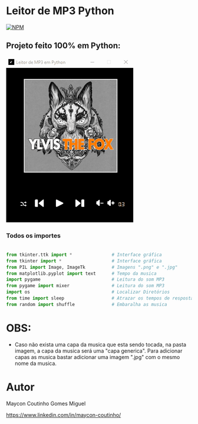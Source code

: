 # Leitor de MP3 Python
[![NPM](http://img.shields.io/npm/l/react)](https://github.com/MayconCoutinho/Leitor_de_MP3_Python/blob/main/LICENSE)
## Projeto feito 100% em Python:
![Mobile 1](https://github.com/MayconCoutinho/Leitor_de_MP3_Python/blob/main/Anima%C3%A7%C3%A3o.gif)




  ### Todos os importes
  
  ```python
  
  from tkinter.ttk import *               # Interface gráfica
  from tkinter import *                   # Interface gráfica
  from PIL import Image, ImageTk          # Imagens ".png" e ".jpg"
  from matplotlib.pyplot import text      # Tempo da musica 
  import pygame                           # Leitura do som MP3
  from pygame import mixer                # Leitura do som MP3
  import os                               # Localizar Diretórios 
  from time import sleep                  # Atrazar os tempos de respostas 
  from random import shuffle              # Embaralha as musica
  
```

# OBS:
  - Caso não exista uma capa da musica que esta sendo tocada, na pasta imagem, a capa da musica será uma "capa generica". Para adicionar capas as musica bastar adicionar uma imagem ".jpg" com o mesmo nome da musica. 
 

# Autor 

Maycon Coutinho Gomes Miguel 

https://www.linkedin.com/in/maycon-coutinho/
